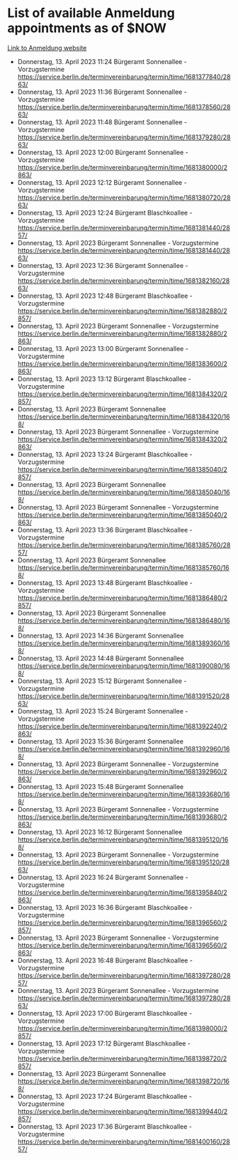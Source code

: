 # List of available Anmeldung appointments as of $NOW
[Link to Anmeldung website](https://service.berlin.de/terminvereinbarung/termin/tag.php?termin=1&anliegen[]=120686&dienstleisterlist=122210,122217,327316,122219,327312,122227,327314,122231,327346,122243,327348,122254,122252,329742,122260,329745,122262,329748,122271,327278,122273,327274,122277,327276,330436,122280,327294,122282,327290,122284,327292,122291,327270,122285,327266,122286,327264,122296,327268,150230,329760,122297,327286,122294,327284,122312,329763,122314,329775,122304,327330,122311,327334,122309,327332,317869,122281,327352,122279,329772,122283,122276,327324,122274,327326,122267,329766,122246,327318,122251,327320,122257,327322,122208,327298,122226,327300&herkunft=http%3A%2F%2Fservice.berlin.de%2Fdienstleistung%2F120686%2F)
- Donnerstag, 13. April 2023 11:24 Bürgeramt Sonnenallee - Vorzugstermine https://service.berlin.de/terminvereinbarung/termin/time/1681377840/2863/
- Donnerstag, 13. April 2023 11:36 Bürgeramt Sonnenallee - Vorzugstermine https://service.berlin.de/terminvereinbarung/termin/time/1681378560/2863/
- Donnerstag, 13. April 2023 11:48 Bürgeramt Sonnenallee - Vorzugstermine https://service.berlin.de/terminvereinbarung/termin/time/1681379280/2863/
- Donnerstag, 13. April 2023 12:00 Bürgeramt Sonnenallee - Vorzugstermine https://service.berlin.de/terminvereinbarung/termin/time/1681380000/2863/
- Donnerstag, 13. April 2023 12:12 Bürgeramt Sonnenallee - Vorzugstermine https://service.berlin.de/terminvereinbarung/termin/time/1681380720/2863/
- Donnerstag, 13. April 2023 12:24 Bürgeramt Blaschkoallee - Vorzugstermine https://service.berlin.de/terminvereinbarung/termin/time/1681381440/2857/
- Donnerstag, 13. April 2023  Bürgeramt Sonnenallee - Vorzugstermine https://service.berlin.de/terminvereinbarung/termin/time/1681381440/2863/
- Donnerstag, 13. April 2023 12:36 Bürgeramt Sonnenallee - Vorzugstermine https://service.berlin.de/terminvereinbarung/termin/time/1681382160/2863/
- Donnerstag, 13. April 2023 12:48 Bürgeramt Blaschkoallee - Vorzugstermine https://service.berlin.de/terminvereinbarung/termin/time/1681382880/2857/
- Donnerstag, 13. April 2023  Bürgeramt Sonnenallee - Vorzugstermine https://service.berlin.de/terminvereinbarung/termin/time/1681382880/2863/
- Donnerstag, 13. April 2023 13:00 Bürgeramt Sonnenallee - Vorzugstermine https://service.berlin.de/terminvereinbarung/termin/time/1681383600/2863/
- Donnerstag, 13. April 2023 13:12 Bürgeramt Blaschkoallee - Vorzugstermine https://service.berlin.de/terminvereinbarung/termin/time/1681384320/2857/
- Donnerstag, 13. April 2023  Bürgeramt Sonnenallee https://service.berlin.de/terminvereinbarung/termin/time/1681384320/168/
- Donnerstag, 13. April 2023  Bürgeramt Sonnenallee - Vorzugstermine https://service.berlin.de/terminvereinbarung/termin/time/1681384320/2863/
- Donnerstag, 13. April 2023 13:24 Bürgeramt Blaschkoallee - Vorzugstermine https://service.berlin.de/terminvereinbarung/termin/time/1681385040/2857/
- Donnerstag, 13. April 2023  Bürgeramt Sonnenallee https://service.berlin.de/terminvereinbarung/termin/time/1681385040/168/
- Donnerstag, 13. April 2023  Bürgeramt Sonnenallee - Vorzugstermine https://service.berlin.de/terminvereinbarung/termin/time/1681385040/2863/
- Donnerstag, 13. April 2023 13:36 Bürgeramt Blaschkoallee - Vorzugstermine https://service.berlin.de/terminvereinbarung/termin/time/1681385760/2857/
- Donnerstag, 13. April 2023  Bürgeramt Sonnenallee https://service.berlin.de/terminvereinbarung/termin/time/1681385760/168/
- Donnerstag, 13. April 2023 13:48 Bürgeramt Blaschkoallee - Vorzugstermine https://service.berlin.de/terminvereinbarung/termin/time/1681386480/2857/
- Donnerstag, 13. April 2023  Bürgeramt Sonnenallee https://service.berlin.de/terminvereinbarung/termin/time/1681386480/168/
- Donnerstag, 13. April 2023 14:36 Bürgeramt Sonnenallee https://service.berlin.de/terminvereinbarung/termin/time/1681389360/168/
- Donnerstag, 13. April 2023 14:48 Bürgeramt Sonnenallee https://service.berlin.de/terminvereinbarung/termin/time/1681390080/168/
- Donnerstag, 13. April 2023 15:12 Bürgeramt Sonnenallee - Vorzugstermine https://service.berlin.de/terminvereinbarung/termin/time/1681391520/2863/
- Donnerstag, 13. April 2023 15:24 Bürgeramt Sonnenallee - Vorzugstermine https://service.berlin.de/terminvereinbarung/termin/time/1681392240/2863/
- Donnerstag, 13. April 2023 15:36 Bürgeramt Sonnenallee https://service.berlin.de/terminvereinbarung/termin/time/1681392960/168/
- Donnerstag, 13. April 2023  Bürgeramt Sonnenallee - Vorzugstermine https://service.berlin.de/terminvereinbarung/termin/time/1681392960/2863/
- Donnerstag, 13. April 2023 15:48 Bürgeramt Sonnenallee https://service.berlin.de/terminvereinbarung/termin/time/1681393680/168/
- Donnerstag, 13. April 2023  Bürgeramt Sonnenallee - Vorzugstermine https://service.berlin.de/terminvereinbarung/termin/time/1681393680/2863/
- Donnerstag, 13. April 2023 16:12 Bürgeramt Sonnenallee https://service.berlin.de/terminvereinbarung/termin/time/1681395120/168/
- Donnerstag, 13. April 2023  Bürgeramt Sonnenallee - Vorzugstermine https://service.berlin.de/terminvereinbarung/termin/time/1681395120/2863/
- Donnerstag, 13. April 2023 16:24 Bürgeramt Sonnenallee - Vorzugstermine https://service.berlin.de/terminvereinbarung/termin/time/1681395840/2863/
- Donnerstag, 13. April 2023 16:36 Bürgeramt Blaschkoallee - Vorzugstermine https://service.berlin.de/terminvereinbarung/termin/time/1681396560/2857/
- Donnerstag, 13. April 2023  Bürgeramt Sonnenallee - Vorzugstermine https://service.berlin.de/terminvereinbarung/termin/time/1681396560/2863/
- Donnerstag, 13. April 2023 16:48 Bürgeramt Blaschkoallee - Vorzugstermine https://service.berlin.de/terminvereinbarung/termin/time/1681397280/2857/
- Donnerstag, 13. April 2023  Bürgeramt Sonnenallee - Vorzugstermine https://service.berlin.de/terminvereinbarung/termin/time/1681397280/2863/
- Donnerstag, 13. April 2023 17:00 Bürgeramt Blaschkoallee - Vorzugstermine https://service.berlin.de/terminvereinbarung/termin/time/1681398000/2857/
- Donnerstag, 13. April 2023 17:12 Bürgeramt Blaschkoallee - Vorzugstermine https://service.berlin.de/terminvereinbarung/termin/time/1681398720/2857/
- Donnerstag, 13. April 2023  Bürgeramt Sonnenallee https://service.berlin.de/terminvereinbarung/termin/time/1681398720/168/
- Donnerstag, 13. April 2023 17:24 Bürgeramt Blaschkoallee - Vorzugstermine https://service.berlin.de/terminvereinbarung/termin/time/1681399440/2857/
- Donnerstag, 13. April 2023 17:36 Bürgeramt Blaschkoallee - Vorzugstermine https://service.berlin.de/terminvereinbarung/termin/time/1681400160/2857/
